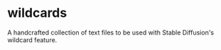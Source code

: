 # wildcards
A handcrafted collection of text files to be used with Stable Diffusion's wildcard feature.
